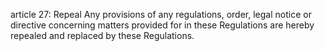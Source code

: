 article 27: Repeal
Any provisions of any regulations, order, legal notice or directive concerning matters provided for in these Regulations are hereby repealed and replaced by these Regulations.
<ul>
</ul>